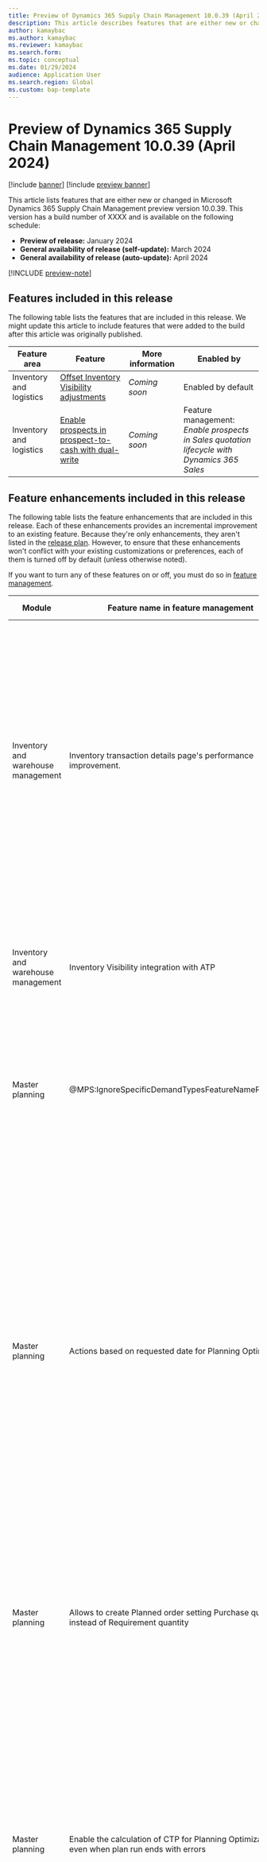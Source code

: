 ```yaml
---
title: Preview of Dynamics 365 Supply Chain Management 10.0.39 (April 2024)
description: This article describes features that are either new or changed in Microsoft Dynamics 365 Supply Chain Management 10.0.39. 
author: kamaybac
ms.author: kamaybac
ms.reviewer: kamaybac
ms.search.form:
ms.topic: conceptual
ms.date: 01/29/2024
audience: Application User
ms.search.region: Global
ms.custom: bap-template
---
```


# Preview of Dynamics 365 Supply Chain Management 10.0.39 (April 2024)

[!include [banner](../includes/banner.md)]
[!include [preview banner](../includes/preview-banner.md)]

This article lists features that are either new or changed in Microsoft Dynamics 365 Supply Chain Management preview version 10.0.39. This version has a build number of XXXX <!--KFM: Get build number --> and is available on the following schedule:

- **Preview of release:** January 2024
- **General availability of release (self-update):** March 2024
- **General availability of release (auto-update):** April 2024

[!INCLUDE [preview-note](../includes/preview-note.md)]

## Features included in this release

The following table lists the features that are included in this release. We might update this article to include features that were added to the build after this article was originally published.

| Feature area | Feature | More information | Enabled by |
|---|---|---|---|
| Inventory and logistics | [Offset Inventory Visibility adjustments](/dynamics365/release-plan/2023wave2/finance-supply-chain/dynamics365-supply-chain-management/offset-inventory-visibility-adjustments) | *Coming soon*  | Enabled by default |
| Inventory and logistics | [Enable prospects in prospect-to-cash with dual-write](/dynamics365/release-plan/2023wave2/finance-supply-chain/dynamics365-supply-chain-management/enable-prospects-prospect-to-cash-dual-write) | *Coming soon*  | Feature management:<br>*Enable prospects in Sales quotation lifecycle with Dynamics 365 Sales*  |

## <a name="enhancements"></a>Feature enhancements included in this release

The following table lists the feature enhancements that are included in this release. Each of these enhancements provides an incremental improvement to an existing feature. Because they're only enhancements, they aren't listed in the [release plan](/dynamics365/release-plan/2023wave2/finance-supply-chain/dynamics365-supply-chain-management/planned-features). However, to ensure that these enhancements won't conflict with your existing customizations or preferences, each of them is turned off by default (unless otherwise noted).

If you want to turn any of these features on or off, you must do so in [feature management](../../fin-ops-core/fin-ops/get-started/feature-management/feature-management-overview.md).

| Module | Feature name in feature management | More information |
|---|---|---|
| Inventory and warehouse management | Inventory transaction details page's performance improvement. | Improves performance of the **Inventory transactions details** page. It allows users to set default filters to show only frequently checked inventory transactions. It also shows only inventory related fields. To access the **Inventory transaction details** page, go to **Inventory management** \> **Inquiries and reports** \> **Transactions**. |
| Inventory and warehouse management | Inventory Visibility integration with ATP | Makes it possible for the system to send the on-hand change schedule to Inventory Visibility to support available-to-promise (ATP) calculations. |
| Master planning | @MPS:IgnoreSpecificDemandTypesFeatureNameReleased. <!--KFM: What?! --> | Lets you select which transaction types should be considered on a master plan when running Planning Optimization. |
| Master planning | Actions based on requested date for Planning Optimization | Introduces a parameter that allows you to choose whether action messages should be based on the required date (as previously, which only suggests changes based on when is feasible) or on the requested date (action messages can give a better idea of how late orders are, but the suggestions may not be possible, such as advancing a number of days that isn't possible according to lead times, or suggesting to order in the past). |
| Master planning | Allows to create Planned order setting Purchase quantity instead of Requirement quantity | Makes it possible to create planned orders that set the purchase quantity rather than the requirement quantity. |
| Master planning | Enable the calculation of CTP for Planning Optimization even when plan run ends with errors | Allows capable-to-promise (CTP) confirmed dates to be calculated for sales order lines even when the Planning Optimization run ended with errors. The confirmed dates are calculated for sales order lines that didn't have any errors. Use the **Calculate CTP for Planning Optimization even with errors** setting for the master plan to enable or disable this behavior. |
| Master planning | Exclude demand forecasts for a certain time period for Planning Optimization | Makes it possible to ignore the forecasted demand for a certain time period. This is useful if you don't want to supply for forecasts during the upcoming period. Any forecasted demand occurring after the number of days you specify will be ignored and therefore not supplied for. |
| Master planning | Min/Max coverage code rounding for Planning Optimization | Adds a setting that lets you control how to round values when you using multiples in a min/max coverage code. Round down for the quantities to always stay within the maximum limit, which is useful if the maximum represents the physical space of your warehouse. Round up to make sure that the maximum quantity is always fulfilled, which is useful if the maximum represents a calculated value for your company to fulfill demand. |
| Master planning | Recalculation of finite material date optionally for Planning Optimization | Adds a setting that lets you to choose whether finite material availability dates should be recalculated when you are rescheduling production orders with finite materials. We recommend not recalculating for master plans that you have run recently because this will result in a faster rescheduling of multiple orders. Without this feature, the date is always recalculated. |
| Master planning | Round down advance action days | Adds a new option on coverage groups for rounding down advance action days. For example, if the difference between the supply requirement date/time and the receipt requirement date/time is one day and four hours, this will result in one advance action day when the option is on, and when the option is off it will result in two advance action days. This is especially useful for preventing master planning from suggesting to advance one day whenever the supply and the demand are on the same day. |
| Master planning | Sort on requested date in Net requirements form | Adds the option to sort using the **Requested date** instead of the **Requirement date** on the **Net requirements** page. |
| Product information management | Allow hazardous material divisions with same division codes in different material classes | Allows users to create hazardous material divisions with the same division code in different hazardous material classes. The feature creates a new data table to allow divisions with the same code and moves data to this new table. |
| Production control | Default order settings for Change production order BOM item | Updates the *Change BOM item* feature so that your default order settings will be used to set the from-item and to-item. |
| Sales and marketing | Faster vendor search | Improves the performance of the **Vendor search** dialog by implementing an improved data model. |
| Sales and marketing | Replace alternative item defaults on sales lines | Adds a parameter called **Replace alternative item defaults on sales lines** to the **General** tab of the **Accounts Receivable parameters** page. When this parameter is set to *Yes*, and alternative items must always be used, all item-dependent information (such as financial dimensions and units of measure) from the alternative item will replace the original item information on the sales order line. When set to *No*, all the information from the original item will remain on the sales order line and no replacements will be made. When you first enable this feature, the parameter defaults to *Yes*, which matches the way the system behaves without this feature. |
| Sales and marketing | Sales referenced data export policy | Adds following parameters to the **General** tab of the **Accounts receivable parameters** page: **Skip referenced data during change tracking** and **Skip sales quotation referenced data during change tracking**. When these two parameters are enabled, changes to referenced data won't cause sales orders, sales order lines, sales quotations, and/or sales quotation lines to be included in the next incremental export. Turning these options off can make incremental exports run quicker. |

## New and updated documentation resources

We have recently added or significantly updated the following help articles. These articles aren't necessarily related to the new features that were added for this release, as listed in the previous sections. However, they might help you get more out of existing features.

| Feature area | New or updated articles |
|---|---|
| Inventory management | [Inventory Visibility diagnostic tool](../inventory/inventory-visibility-diagnostic-tool.md) |
| Master planning | [Safety stock pegging options](../master-planning/safety-stock-pegging.md) |
| Sales and marketing | [Calculate sales totals when prices include sales tax](../sales-marketing/sales-tax-calculation.md) |
| Warehouse management | [Set up a mobile device menu item for moving items in the warehouse](../warehousing/mobile-device-movement-menu.md) |
| Warehouse management | [Warehouse management only mode overview (preview)](../warehousing/wms-only-mode-overview.md) – This preview functionality is receiving regular updates throughout the preview period, and this article and its related articles receive multiple updates to match the changes released with each version. |

## Additional resources

### Platform updates for Finance and Operations apps

Microsoft Dynamics 365 Supply Chain Management 10.0.39 includes platform updates. To learn more, see [Platform updates for version 10.0.39 of Finance and Operations apps (April 2024)](../../fin-ops-core/fin-ops/get-started/whats-new-platform-updates-10-0-39.md).<!--KFM: Confirm link -->

### Bug fixes

For information about the bug fixes included in each of the updates that are part of version 10.0.38, sign in to Microsoft Dynamics Lifecycle Services and view the [KB article](https://fix.lcs.dynamics.com/Issue/Details?bugId=XXXX).<!--KFM: Get link -->

### Dynamics 365, Viva Sales, and supply chain platform: 2023 release wave 2 plan

Wondering about upcoming and recently released capabilities in any of our business apps or platform?

Check out the [Dynamics 365, Viva Sales, and supply chain platform: 2023 release wave 2 plan](/dynamics365/release-plan/2023wave2/). We've captured all the details, end to end, top to bottom, in a single document that you can use for planning.

### Removed and deprecated Supply Chain Management features

The [Removed or deprecated features in Dynamics 365 Supply Chain Management](removed-deprecated-features-scm-updates.md) article describes features that have been or are scheduled to be removed or deprecated for Supply Chain Management.

- A *removed* feature is no longer available in the product.
- A *deprecated* feature isn't in active development and may be removed in a future update.

Before any feature is removed from the product, the deprecation notice will be announced in the [Removed or deprecated features in Dynamics 365 Supply Chain Management](removed-deprecated-features-scm-updates.md) article 12 months prior to the removal.

For breaking changes that only affect compilation time, but are binary compatible with sandbox and production environments, the deprecation time will be less than 12 months. Typically, these are functional updates that need to be made to the compiler.

[!INCLUDE[footer-include](../../includes/footer-banner.md)]